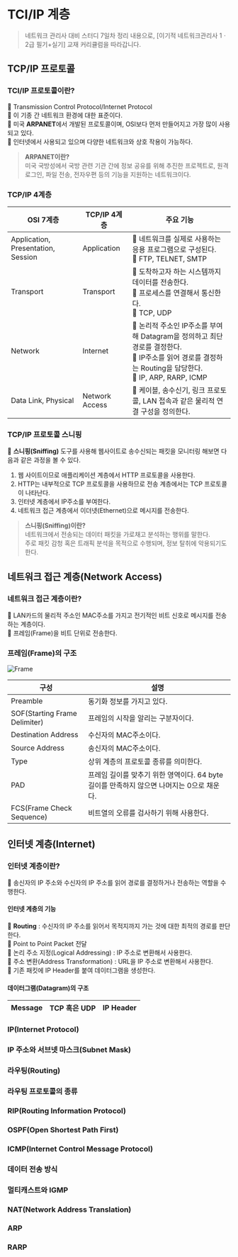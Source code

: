 # TCI/IP 계층

> 네트워크 관리사 대비 스터디 7일차 정리 내용으로, [이기적 네트워크관리사 1ㆍ2급 필기+실기] 교재 커리큘럼을 따라갑니다.

## TCP/IP 프로토콜

### TCI/IP 프로토콜이란?

🔹 Transmission Control Protocol/Internet Protocol<br>
🔹 이 기종 간 네트워크 환경에 대한 표준이다.<br>
🔹 미국 **ARPANET**에서 개발된 프로토콜이며, OSI보다 먼저 만들어지고 가장 많이 사용되고 있다.<br>
🔹 인터넷에서 사용되고 있으며 다양한 네트워크와 상호 작용이 가능하다.<br>

> **ARPANET이란?**<br> 미국 국방성에서 국방 관련 기관 간에 정보 공유를 위해 추진한 프로젝트로, 원격 로그인, 파일 전송, 전자우편 등의 기능을 지원하는 네트워크이다.

### TCP/IP 4계층

| OSI 7계층                          | TCP/IP 4계층   | 주요 기능                                                                                                                                                    |
| ---------------------------------- | -------------- | ------------------------------------------------------------------------------------------------------------------------------------------------------------ |
| Application, Presentation, Session | Application    | 🔹 네트워크를 실제로 사용하는 응용 프로그램으로 구성된다.<br>🔹 FTP, TELNET, SMTP                                                                            |
| Transport                          | Transport      | 🔹 도착하고자 하는 시스템까지 데이터를 전송한다.<br>🔹 프로세스를 연결해서 통신한다.<br>🔹 TCP, UDP                                                          |
| Network                            | Internet       | 🔹 논리적 주소인 IP주소를 부여해 Datagram을 정의하고 최단 경로를 결정한다.<br>🔹 IP주소를 읽어 경로를 결정하는 Routing을 담당한다.<br>🔹 IP, ARP, RARP, ICMP |
| Data Link, Physical                | Network Access | 🔹 케이블, 송수신기, 링크 프로토콜, LAN 접속과 같은 물리적 연결 구성을 정의한다.                                                                             |

### TCP/IP 프로토콜 스니핑

🔹 **스니핑(Sniffing)** 도구를 사용해 웹사이트로 송수신되는 패킷을 모니터링 해보면 다음과 같은 과정을 볼 수 있다.<br>

1. 웹 사이트이므로 애플리케이션 계층에서 HTTP 프로토콜을 사용한다.
2. HTTP는 내부적으로 TCP 프로토콜을 사용하므로 전송 계층에서는 TCP 프로토콜이 나타난다.
3. 인터넷 계층에서 IP주소를 부여한다.
4. 네트워크 접근 계층에서 이더넷(Ethernet)으로 메시지를 전송한다.

> **스니핑(Sniffing)이란?**<br>네트워크에서 전송되는 데이터 패킷을 가로채고 분석하는 행위를 말한다.<br> 주로 패킷 감청 혹은 트래픽 분석을 목적으로 수행되며, 정보 탈취에 악용되기도 한다.

## 네트워크 접근 계층(Network Access)

### 네트워크 접근 계층이란?

🔹 LAN카드의 물리적 주소인 MAC주소를 가지고 전기적인 비트 신호로 메시지를 전송하는 계층이다.<br>
🔹 프레임(Frame)을 비트 단위로 전송한다.

### 프레임(Frame)의 구조

![Frame](https://github.com/CHOO-O/CHOO-study/Network/assets/blob/main/P02-S02-Frame.png?raw=true)

| 구성                          | 설명                                                                                      |
| ----------------------------- | ----------------------------------------------------------------------------------------- |
| Preamble                      | 동기화 정보를 가지고 있다.                                                                |
| SOF(Starting Frame Delimiter) | 프레임의 시작을 알리는 구분자이다.                                                        |
| Destination Address           | 수신자의 MAC주소이다.                                                                     |
| Source Address                | 송신자의 MAC주소이다.                                                                     |
| Type                          | 상위 계층의 프로토콜 종류를 의미한다.                                                     |
| PAD                           | 프레임 길이를 맞추기 위한 영역이다. 64 byte 길이를 만족하지 않으면 나머지는 0으로 채운다. |
| FCS(Frame Check Sequence)     | 비트열의 오류를 검사하기 위해 사용한다.                                                   |

## 인터넷 계층(Internet)

### 인터넷 계층이란?

🔹 송신자의 IP 주소와 수신자의 IP 주소를 읽어 경로를 결정하거나 전송하는 역할을 수행한다.<br>

#### 인터넷 계층의 기능

🔹 **Routing** : 수신자의 IP 주소를 읽어서 목적지까지 가는 것에 대한 최적의 경로를 판단한다.<br>
🔹 Point to Point Packet 전달<br>
🔹 논리 주소 지정(Logical Addressing) : IP 주소로 변환해서 사용한다.<br>
🔹 주소 변환(Address Transformation) : URL을 IP 주소로 변환해서 사용한다.<br>
🔹 기존 패킷에 IP Header를 붙여 데이터그램을 생성한다.<br>

#### 데이터그램(Datagram)의 구조

| Message | TCP 혹은 UDP | IP Header |
| ------- | ------------ | --------- |

### IP(Internet Protocol)

### IP 주소와 서브넷 마스크(Subnet Mask)

### 라우팅(Routing)

### 라우팅 프로토콜의 종류

### RIP(Routing Information Protocol)

### OSPF(Open Shortest Path First)

### ICMP(Internet Control Message Protocol)

### 데이터 전송 방식

### 멀티캐스트와 IGMP

### NAT(Network Address Translation)

### ARP

### RARP

<!-- ## 전송 계층

## 애플리케이션 계층
 -->
